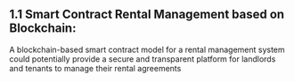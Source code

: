 ## 1.1 Smart Contract Rental Management based on Blockchain:

A blockchain-based smart contract model for a rental management system could potentially provide a secure and transparent platform for landlords and tenants to manage their rental agreements
